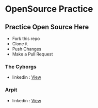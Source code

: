 # OpenSource Practice

## Practice Open Source Here

- Fork this repo
- Clone it
- Push Changes
- Make a Pull Request


### The Cyborgs
- linkedin : [View](https://www.linkedin.com/company/thecyborgs)

### Arpit
- linkedin : [View](https://www.linkedin.com/in/arpitgarg5689)
